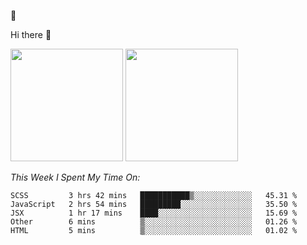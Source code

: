 
🚀 


Hi there 👋

<!--
**BambuTeam/BambuTeam** is a ✨ _special_ ✨ repository because its `README.md` (this file) appears on your GitHub profile.

Here are some ideas to get you started:

- 🔭 I’m currently working on ...
- 🌱 I’m currently learning ...
- 👯 I’m looking to collaborate on ...
- 🤔 I’m looking for help with ...
- 💬 Ask me about ...
- 📫 How to reach me: ...
- 😄 Pronouns: ...
- ⚡ Fun fact: ...
-->

<img height="180em" src="https://github-readme-stats.vercel.app/api?username=BambuTeam&show_icons=true&hide_border=true&&count_private=true&include_all_commits=true&theme=dark" />


<img height="180em" src="https://github-readme-stats.vercel.app/api/top-langs/?username=BambuTeam&layout=compact&theme=dark" />





*This Week I Spent My Time On:*
<!--START_SECTION:waka-->
```text
SCSS         3 hrs 42 mins   ███████████▒░░░░░░░░░░░░░   45.31 % 
JavaScript   2 hrs 54 mins   █████████░░░░░░░░░░░░░░░░   35.50 % 
JSX          1 hr 17 mins    ████░░░░░░░░░░░░░░░░░░░░░   15.69 % 
Other        6 mins          ▒░░░░░░░░░░░░░░░░░░░░░░░░   01.26 % 
HTML         5 mins          ▒░░░░░░░░░░░░░░░░░░░░░░░░   01.02 % 
```
<!--END_SECTION:waka-->
